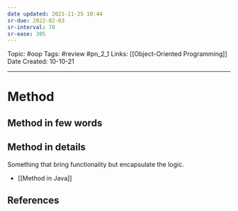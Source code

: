 ```yaml
---
date updated: 2021-11-25 10:44
sr-due: 2022-02-03
sr-interval: 70
sr-ease: 305
---
```


Topic: #oop
Tags: #review #pn_2_1
Links: [[Object-Oriented Programming]]
Date Created: 10-10-21

---

# Method

## Method in few words

## Method in details

Something that bring functionality but encapsulate the logic.

- [[Method in Java]]

## References

[^1]: [[Static Method]]
